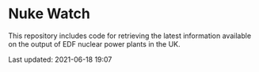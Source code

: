 # Nuke Watch

This repository includes code for retrieving the latest information available on the output of EDF nuclear power plants in the UK.

Last updated: 2021-06-18 19:07